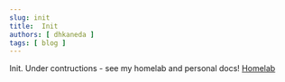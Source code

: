 ```yaml
---
slug: init
title:  Init
authors: [ dhkaneda ]
tags: [ blog ]
---
```


Init. Under contructions - see my homelab and personal docs! [Homelab](/docs/homelab)

<!-- truncate -->